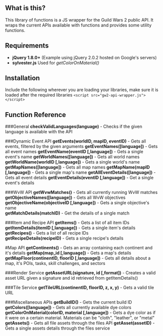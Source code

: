 What is this?
------------------
This library of functions is a JS wrapper for the Guild Wars 2 public API. It wraps the current APIs available with functions and provides some utility functions.

Requirements
------------------
* **jQuery 1.8.0+** (Example using jQuery 2.0.2 hosted on Google's servers)
* **sylvester.js** Used for *getColorOnMaterial()*

Installation
------------------
Include the following wherever you are loading your libraries, make sure it is loaded after the required libraries
`<script src="gw2-api-wrapper.js"></script>`

Function Reference
------------------
###General
**checkValidLanguages(language)** - Checks if the given language is available with the API

###Dynamic Event API
**getEvents(worldID, mapID, eventID)** - Gets all events, filtered by the given arguments
**getEventNames([language])** - Gets all event names
**getEventName(eventID [,language])** - Gets a single event's name
**getWorldNames([language])** - Gets all world names
**getWorldName(worldID [,language])** - Gets a single world's name  
**getMapNames([language])** - Gets all map names
**getMapName(mapID [,language])** - Gets a single map's name
**getAllEventDetails([language])** - Gets all event details
**getEventDetails(eventID [,language])** - Get a single event's details

###WvW API
**getWvwMatches()** - Gets all currently running WvW matches  
**getObjectiveNames([language])** - Gets all WvW objectives
**getObjectiveName(objectiveID [,language])** - Gets a single objective's name  
**getMatchDetails(matchID)** - Get the details of a single match  

###Item and Recipe API
**getItems()** - Gets a list of all item IDs  
**getItemDetails(itemID [,language])** - Gets a single item's details  
**getRecipes()** - Gets a list of all recipe IDs  
**getRecipeDetails(recipeID)** - Gets a single recipe's details

#Map API
**getContinents()** - Gets an array containing each continent and it's details
**getMap(map_id [,language])** - Gets a map's details
**getMapFloor(continentID, floorID [,language])** - Gets all details about a map, it's POIs, tasks, skill challenges, and sectors

###Render Service
**getAssetURL(signature, id [,format])** - Creates a valid asset URL given a signature and id retrieved from getItemDetails()

###Tile Service
**getTileURL(continentID, floorID, z, x, y)** - Gets a valid tile URL

###Miscellaneous APIs
**getBuildID()** - Gets the current build ID  
**getColors([language])** - Gets all currently available dye colors  
**getColorOnMaterial(colorID, material [,language])** - Gets a dye color as if it were on a certain material. Materials can be "cloth", "leather", or "metal"
**getAssets()** - Gets all file assets through the files API
**getAsset(assetID)** - Gets a single assets details through the files service
